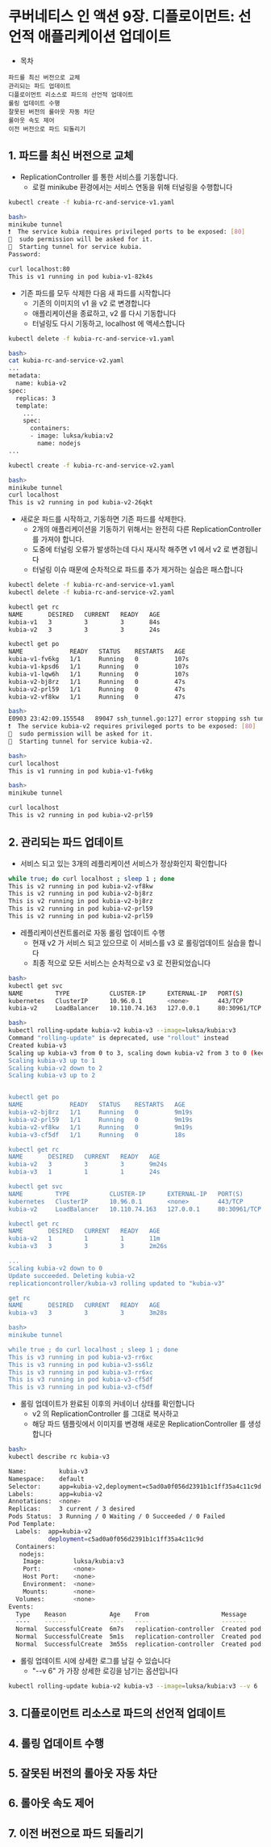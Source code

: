 # 쿠버네티스 인 액션 9장. 디플로이먼트: 선언적 애플리케이션 업데이트

* 목차
```text
파드를 최신 버전으로 교체
관리되는 파드 업데이트
디플로이먼트 리소스로 파드의 선언적 업데이트
롤링 업데이트 수행
잘못된 버전의 롤아웃 자동 차단
롤아웃 속도 제어
이전 버전으로 파드 되돌리기
```

## 1. 파드를 최신 버전으로 교체
* ReplicationController 를 통한 서비스를 기동합니다.
  - 로컬 minikube 환경에서는 서비스 연동을 위해 터널링을 수행합니다
```bash
kubectl create -f kubia-rc-and-service-v1.yaml

bash> 
minikube tunnel
❗  The service kubia requires privileged ports to be exposed: [80]
🔑  sudo permission will be asked for it.
🏃  Starting tunnel for service kubia.
Password:

curl localhost:80
This is v1 running in pod kubia-v1-82k4s
```
* 기존 파드를 모두 삭제한 다음 새 파드를 시작합니다
  - 기존의 이미지의 v1 을 v2 로 변경합니다
  - 애플리케이션을 종료하고, v2 를 다시 기동합니다
  - 터널링도 다시 기동하고, localhost 에 액세스합니다
```bash
kubectl delete -f kubia-rc-and-service-v1.yaml

bash>
cat kubia-rc-and-service-v2.yaml
...
metadata:
  name: kubia-v2
spec:
  replicas: 3
  template:
    ...
    spec:
      containers:
      - image: luksa/kubia:v2
        name: nodejs
...

kubectl create -f kubia-rc-and-service-v2.yaml

bash>
minikube tunnel
curl localhost
This is v2 running in pod kubia-v2-26qkt
```
* 새로운 파드를 시작하고, 기동하면 기존 파드를 삭제한다.
  - 2개의 애플리케이션을 기동하기 위해서는 완전히 다른 ReplicationController 를 가져야 합니다.
  - 도중에 터널링 오류가 발생하는데 다시 재시작 해주면 v1 에서 v2 로 변경됩니다
  - 터널링 이슈 때문에 순차적으로 파드를 추가 제거하는 실습은 패스합니다
```bash
kubectl delete -f kubia-rc-and-service-v1.yaml
kubectl delete -f kubia-rc-and-service-v2.yaml

kubectl get rc
NAME       DESIRED   CURRENT   READY   AGE
kubia-v1   3         3         3       84s
kubia-v2   3         3         3       24s

kubectl get po
NAME             READY   STATUS    RESTARTS   AGE
kubia-v1-fv6kg   1/1     Running   0          107s
kubia-v1-kpsd6   1/1     Running   0          107s
kubia-v1-lqw6h   1/1     Running   0          107s
kubia-v2-bj8rz   1/1     Running   0          47s
kubia-v2-prl59   1/1     Running   0          47s
kubia-v2-vf8kw   1/1     Running   0          47s

bash>
E0903 23:42:09.155548   89047 ssh_tunnel.go:127] error stopping ssh tunnel: operation not permitted
❗  The service kubia-v2 requires privileged ports to be exposed: [80]
🔑  sudo permission will be asked for it.
🏃  Starting tunnel for service kubia-v2.

bash>
curl localhost
This is v1 running in pod kubia-v1-fv6kg

bash>
minikube tunnel

curl localhost
This is v2 running in pod kubia-v2-prl59
```


## 2. 관리되는 파드 업데이트
* 서비스 되고 있는 3개의 레플리케이션 서비스가 정상화인지 확인합니다
```bash
while true; do curl localhost ; sleep 1 ; done
This is v2 running in pod kubia-v2-vf8kw
This is v2 running in pod kubia-v2-bj8rz
This is v2 running in pod kubia-v2-bj8rz
This is v2 running in pod kubia-v2-prl59
This is v2 running in pod kubia-v2-prl59

```
* 레플리케이션컨트롤러로 자동 롤링 업데이트 수행
  - 현재 v2 가 서비스 되고 있으므로 이 서비스를 v3 로 롤링업데이트 실습을 합니다
  - 최종 적으로 모든 서비스는 순차적으로 v3 로 전환되었습니다
```bash
bash>
kubectl get svc
NAME         TYPE           CLUSTER-IP      EXTERNAL-IP   PORT(S)        AGE
kubernetes   ClusterIP      10.96.0.1       <none>        443/TCP        30h
kubia-v2     LoadBalancer   10.110.74.163   127.0.0.1     80:30961/TCP   5m43s

bash>
kubectl rolling-update kubia-v2 kubia-v3 --image=luksa/kubia:v3
Command "rolling-update" is deprecated, use "rollout" instead
Created kubia-v3
Scaling up kubia-v3 from 0 to 3, scaling down kubia-v2 from 3 to 0 (keep 3 pods available, don't exceed 4 pods)
Scaling kubia-v3 up to 1
Scaling kubia-v2 down to 2
Scaling kubia-v3 up to 2


kubectl get po
NAME             READY   STATUS    RESTARTS   AGE
kubia-v2-bj8rz   1/1     Running   0          9m19s
kubia-v2-prl59   1/1     Running   0          9m19s
kubia-v2-vf8kw   1/1     Running   0          9m19s
kubia-v3-cf5df   1/1     Running   0          18s

kubectl get rc
NAME       DESIRED   CURRENT   READY   AGE
kubia-v2   3         3         3       9m24s
kubia-v3   1         1         1       24s

kubectl get svc
NAME         TYPE           CLUSTER-IP      EXTERNAL-IP   PORT(S)        AGE
kubernetes   ClusterIP      10.96.0.1       <none>        443/TCP        30h
kubia-v2     LoadBalancer   10.110.74.163   127.0.0.1     80:30961/TCP   9m27s

kubectl get rc
NAME       DESIRED   CURRENT   READY   AGE
kubia-v2   1         1         1       11m
kubia-v3   3         3         3       2m26s

...
Scaling kubia-v2 down to 0
Update succeeded. Deleting kubia-v2
replicationcontroller/kubia-v3 rolling updated to "kubia-v3"

get rc
NAME       DESIRED   CURRENT   READY   AGE
kubia-v3   3         3         3       3m28s

bash>
minikube tunnel

while true ; do curl localhost ; sleep 1 ; done
This is v3 running in pod kubia-v3-rr6xc
This is v3 running in pod kubia-v3-ss6lz
This is v3 running in pod kubia-v3-rr6xc
This is v3 running in pod kubia-v3-cf5df
This is v3 running in pod kubia-v3-cf5df
```
* 롤링 업데이트가 완료된 이후의 커네이너 상태를 확인합니다
  - v2 의 ReplicationController 를 그대로 복사하고
  - 해당 파드 템플릿에서 이미지를 변경해 새로운 ReplicationController 를 생성합니다
```bash
bash>
kubectl describe rc kubia-v3

Name:         kubia-v3
Namespace:    default
Selector:     app=kubia-v2,deployment=c5ad0a0f056d2391b1c1ff35a4c11c9d
Labels:       app=kubia-v2
Annotations:  <none>
Replicas:     3 current / 3 desired
Pods Status:  3 Running / 0 Waiting / 0 Succeeded / 0 Failed
Pod Template:
  Labels:  app=kubia-v2
           deployment=c5ad0a0f056d2391b1c1ff35a4c11c9d
  Containers:
   nodejs:
    Image:        luksa/kubia:v3
    Port:         <none>
    Host Port:    <none>
    Environment:  <none>
    Mounts:       <none>
  Volumes:        <none>
Events:
  Type    Reason            Age    From                    Message
  ----    ------            ----   ----                    -------
  Normal  SuccessfulCreate  6m7s   replication-controller  Created pod: kubia-v3-cf5df
  Normal  SuccessfulCreate  5m1s   replication-controller  Created pod: kubia-v3-ss6lz
  Normal  SuccessfulCreate  3m55s  replication-controller  Created pod: kubia-v3-rr6xc
```
* 롤링 업데이트 시에 상세한 로그를 남길 수 있습니다
  - "--v 6" 가 가장 상세한 로깅을 남기는 옵션입니다
```bash
kubectl rolling-update kubia-v2 kubia-v3 --image=luksa/kubia:v3 --v 6
```



## 3. 디플로이먼트 리소스로 파드의 선언적 업데이트
## 4. 롤링 업데이트 수행
## 5. 잘못된 버전의 롤아웃 자동 차단
## 6. 롤아웃 속도 제어
## 7. 이전 버전으로 파드 되돌리기


